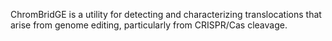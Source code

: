 ChromBridGE is a utility for detecting and characterizing translocations that arise from genome editing, particularly from CRISPR/Cas cleavage.
